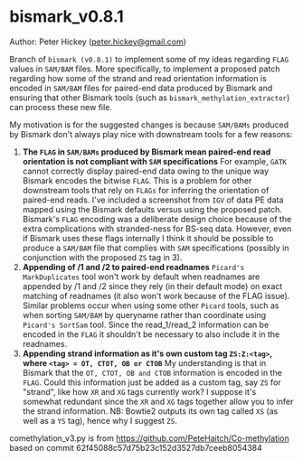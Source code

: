 bismark_v0.8.1
==============
Author: Peter Hickey (peter.hickey@gmail.com)

Branch of `bismark (v0.8.1)` to implement some of my ideas regarding `FLAG` values in `SAM/BAM` files. More specifically, to implement a proposed patch regarding how some of the strand and read orientation information is encoded in `SAM/BAM` files for paired-end data produced by Bismark and ensuring that other Bismark tools (such as `bismark_methylation_extractor`) can process these new file.

My motivation is for the suggested changes is because `SAM/BAMs` produced by Bismark don't always play nice with downstream tools for a few reasons:
1. __The `FLAG` in `SAM/BAMs` produced by Bismark mean paired-end read orientation is not compliant with `SAM` specifications__
For example, `GATK` cannot correctly display paired-end data owing to the unique way Bismark encodes the bitwise `FLAG`. This is a problem for other downstream tools that rely on `FLAGs` for inferring the orientation of paired-end reads. I've included a screenshot from `IGV` of data PE data mapped using the Bismark defaults versus using the proposed patch. 
Bismark's `FLAG` encoding was a deliberate design choice because of the extra complications with stranded-ness for BS-seq data. However, even if Bismark uses these flags internally I think it should be possible to produce a `SAM/BAM` file that complies with `SAM` specifications (possibly in conjunction with the proposed `ZS` tag in 3).
2. __Appending of /1 and /2 to paired-end readnames__
`Picard's MarkDuplicates` tool won't work by default when readnames are appended by /1 and /2 since they rely (in their default mode) on exact matching of readnames (it also won't work because of the FLAG issue). Similar problems occur when using some other `Picard` tools, such as when sorting `SAM/BAM` by queryname rather than coordinate using `Picard's SortSam` tool. Since the read_1/read_2 information can be encoded in the `FLAG` it shouldn't be necessary to also include it in the readnames. 
3.  __Appending strand information as it's own custom tag `ZS:Z:<tag>`, where `<tag> = OT, CTOT, OB or CTOB`__
My understanding is that in Bismark that the `OT, CTOT, OB and CTOB` information is encoded in the `FLAG`. Could this information just be added as a custom tag, say `ZS` for "strand", like how `XR` and `XG` tags currently work? I suppose it's somewhat redundant since the `XR` and `XG` tags together allow you to infer the strand information. NB: Bowtie2 outputs its own tag called `XS` (as well as a `YS` tag), hence why I suggest `ZS`.

comethylation_v3.py is from https://github.com/PeteHaitch/Co-methylation based on commit 62f45088c57d75b23c152d3527db7ceeb8054384
